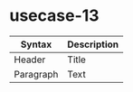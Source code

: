 # usecase-13

| Syntax | Description |
| --- | ----------- |
| Header | Title |
| Paragraph | Text |
